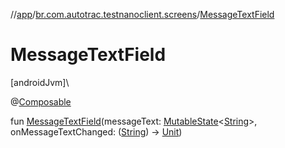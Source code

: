 //[app](../../index.md)/[br.com.autotrac.testnanoclient.screens](index.md)/[MessageTextField](-message-text-field.md)

# MessageTextField

[androidJvm]\

@[Composable](https://developer.android.com/reference/kotlin/androidx/compose/runtime/Composable.html)

fun [MessageTextField](-message-text-field.md)(messageText: [MutableState](https://developer.android.com/reference/kotlin/androidx/compose/runtime/MutableState.html)&lt;[String](https://kotlinlang.org/api/latest/jvm/stdlib/kotlin/-string/index.html)&gt;, onMessageTextChanged: ([String](https://kotlinlang.org/api/latest/jvm/stdlib/kotlin/-string/index.html)) -&gt; [Unit](https://kotlinlang.org/api/latest/jvm/stdlib/kotlin/-unit/index.html))

